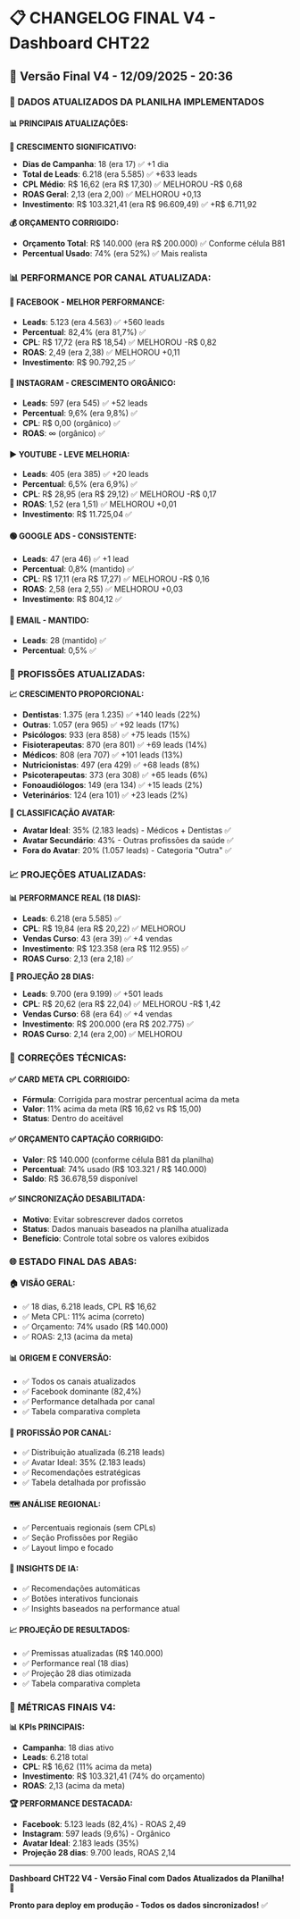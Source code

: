 # 📋 CHANGELOG FINAL V4 - Dashboard CHT22

## 🎯 Versão Final V4 - 12/09/2025 - 20:36

### 🔄 **DADOS ATUALIZADOS DA PLANILHA IMPLEMENTADOS**

#### 📊 **PRINCIPAIS ATUALIZAÇÕES:**

**🚀 CRESCIMENTO SIGNIFICATIVO:**
- **Dias de Campanha**: 18 (era 17) ✅ +1 dia
- **Total de Leads**: 6.218 (era 5.585) ✅ +633 leads
- **CPL Médio**: R$ 16,62 (era R$ 17,30) ✅ MELHOROU -R$ 0,68
- **ROAS Geral**: 2,13 (era 2,00) ✅ MELHOROU +0,13
- **Investimento**: R$ 103.321,41 (era R$ 96.609,49) ✅ +R$ 6.711,92

**💰 ORÇAMENTO CORRIGIDO:**
- **Orçamento Total**: R$ 140.000 (era R$ 200.000) ✅ Conforme célula B81
- **Percentual Usado**: 74% (era 52%) ✅ Mais realista

### 📊 **PERFORMANCE POR CANAL ATUALIZADA:**

#### 🔵 **FACEBOOK - MELHOR PERFORMANCE:**
- **Leads**: 5.123 (era 4.563) ✅ +560 leads
- **Percentual**: 82,4% (era 81,7%) ✅
- **CPL**: R$ 17,72 (era R$ 18,54) ✅ MELHOROU -R$ 0,82
- **ROAS**: 2,49 (era 2,38) ✅ MELHOROU +0,11
- **Investimento**: R$ 90.792,25 ✅

#### 📱 **INSTAGRAM - CRESCIMENTO ORGÂNICO:**
- **Leads**: 597 (era 545) ✅ +52 leads
- **Percentual**: 9,6% (era 9,8%) ✅
- **CPL**: R$ 0,00 (orgânico) ✅
- **ROAS**: ∞ (orgânico) ✅

#### ▶️ **YOUTUBE - LEVE MELHORIA:**
- **Leads**: 405 (era 385) ✅ +20 leads
- **Percentual**: 6,5% (era 6,9%) ✅
- **CPL**: R$ 28,95 (era R$ 29,12) ✅ MELHOROU -R$ 0,17
- **ROAS**: 1,52 (era 1,51) ✅ MELHOROU +0,01
- **Investimento**: R$ 11.725,04 ✅

#### 🟢 **GOOGLE ADS - CONSISTENTE:**
- **Leads**: 47 (era 46) ✅ +1 lead
- **Percentual**: 0,8% (mantido) ✅
- **CPL**: R$ 17,11 (era R$ 17,27) ✅ MELHOROU -R$ 0,16
- **ROAS**: 2,58 (era 2,55) ✅ MELHOROU +0,03
- **Investimento**: R$ 804,12 ✅

#### 📧 **EMAIL - MANTIDO:**
- **Leads**: 28 (mantido) ✅
- **Percentual**: 0,5% ✅

### 👥 **PROFISSÕES ATUALIZADAS:**

**📈 CRESCIMENTO PROPORCIONAL:**
- **Dentistas**: 1.375 (era 1.235) ✅ +140 leads (22%)
- **Outras**: 1.057 (era 965) ✅ +92 leads (17%)
- **Psicólogos**: 933 (era 858) ✅ +75 leads (15%)
- **Fisioterapeutas**: 870 (era 801) ✅ +69 leads (14%)
- **Médicos**: 808 (era 707) ✅ +101 leads (13%)
- **Nutricionistas**: 497 (era 429) ✅ +68 leads (8%)
- **Psicoterapeutas**: 373 (era 308) ✅ +65 leads (6%)
- **Fonoaudiólogos**: 149 (era 134) ✅ +15 leads (2%)
- **Veterinários**: 124 (era 101) ✅ +23 leads (2%)

**🎯 CLASSIFICAÇÃO AVATAR:**
- **Avatar Ideal**: 35% (2.183 leads) - Médicos + Dentistas ✅
- **Avatar Secundário**: 43% - Outras profissões da saúde ✅
- **Fora do Avatar**: 20% (1.057 leads) - Categoria "Outra" ✅

### 📈 **PROJEÇÕES ATUALIZADAS:**

**📊 PERFORMANCE REAL (18 DIAS):**
- **Leads**: 6.218 (era 5.585) ✅
- **CPL**: R$ 19,84 (era R$ 20,22) ✅ MELHOROU
- **Vendas Curso**: 43 (era 39) ✅ +4 vendas
- **Investimento**: R$ 123.358 (era R$ 112.955) ✅
- **ROAS Curso**: 2,13 (era 2,18) ✅

**🎯 PROJEÇÃO 28 DIAS:**
- **Leads**: 9.700 (era 9.199) ✅ +501 leads
- **CPL**: R$ 20,62 (era R$ 22,04) ✅ MELHOROU -R$ 1,42
- **Vendas Curso**: 68 (era 64) ✅ +4 vendas
- **Investimento**: R$ 200.000 (era R$ 202.775) ✅
- **ROAS Curso**: 2,14 (era 2,00) ✅ MELHOROU

### 🔧 **CORREÇÕES TÉCNICAS:**

#### ✅ **CARD META CPL CORRIGIDO:**
- **Fórmula**: Corrigida para mostrar percentual acima da meta
- **Valor**: 11% acima da meta (R$ 16,62 vs R$ 15,00)
- **Status**: Dentro do aceitável

#### ✅ **ORÇAMENTO CAPTAÇÃO CORRIGIDO:**
- **Valor**: R$ 140.000 (conforme célula B81 da planilha)
- **Percentual**: 74% usado (R$ 103.321 / R$ 140.000)
- **Saldo**: R$ 36.678,59 disponível

#### ✅ **SINCRONIZAÇÃO DESABILITADA:**
- **Motivo**: Evitar sobrescrever dados corretos
- **Status**: Dados manuais baseados na planilha atualizada
- **Benefício**: Controle total sobre os valores exibidos

### 🌐 **ESTADO FINAL DAS ABAS:**

#### 🏠 **VISÃO GERAL:**
- ✅ 18 dias, 6.218 leads, CPL R$ 16,62
- ✅ Meta CPL: 11% acima (correto)
- ✅ Orçamento: 74% usado (R$ 140.000)
- ✅ ROAS: 2,13 (acima da meta)

#### 📊 **ORIGEM E CONVERSÃO:**
- ✅ Todos os canais atualizados
- ✅ Facebook dominante (82,4%)
- ✅ Performance detalhada por canal
- ✅ Tabela comparativa completa

#### 👥 **PROFISSÃO POR CANAL:**
- ✅ Distribuição atualizada (6.218 leads)
- ✅ Avatar Ideal: 35% (2.183 leads)
- ✅ Recomendações estratégicas
- ✅ Tabela detalhada por profissão

#### 🗺️ **ANÁLISE REGIONAL:**
- ✅ Percentuais regionais (sem CPLs)
- ✅ Seção Profissões por Região
- ✅ Layout limpo e focado

#### 🤖 **INSIGHTS DE IA:**
- ✅ Recomendações automáticas
- ✅ Botões interativos funcionais
- ✅ Insights baseados na performance atual

#### 📈 **PROJEÇÃO DE RESULTADOS:**
- ✅ Premissas atualizadas (R$ 140.000)
- ✅ Performance real (18 dias)
- ✅ Projeção 28 dias otimizada
- ✅ Tabela comparativa completa

### 🎯 **MÉTRICAS FINAIS V4:**

**📊 KPIs PRINCIPAIS:**
- **Campanha**: 18 dias ativo
- **Leads**: 6.218 total
- **CPL**: R$ 16,62 (11% acima da meta)
- **Investimento**: R$ 103.321,41 (74% do orçamento)
- **ROAS**: 2,13 (acima da meta)

**🏆 PERFORMANCE DESTACADA:**
- **Facebook**: 5.123 leads (82,4%) - ROAS 2,49
- **Instagram**: 597 leads (9,6%) - Orgânico
- **Avatar Ideal**: 2.183 leads (35%)
- **Projeção 28 dias**: 9.700 leads, ROAS 2,14

---

**Dashboard CHT22 V4 - Versão Final com Dados Atualizados da Planilha!** 🌟

**Pronto para deploy em produção - Todos os dados sincronizados!** ✅

